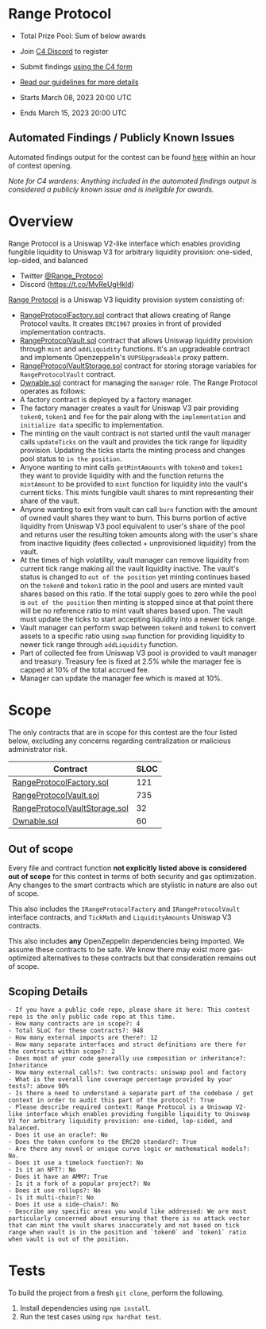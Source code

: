 # Range Protocol
- Total Prize Pool: Sum of below awards

- Join [C4 Discord](https://discord.gg/code4rena) to register
- Submit findings [using the C4 form]()
- [Read our guidelines for more details](https://docs.code4rena.com/roles/wardens)
- Starts  March 08, 2023 20:00 UTC
- Ends March 15, 2023 20:00 UTC

## Automated Findings / Publicly Known Issues

Automated findings output for the contest can be found [here](https://gist.github.com/Picodes/01427c59b07c651699136589541159a7) within an hour of contest opening.

*Note for C4 wardens: Anything included in the automated findings output is considered a publicly known issue and is ineligible for awards.*

# Overview

Range Protocol is a Uniswap V2-like interface which enables providing fungible liquidity to Uniswap V3 for arbitrary liquidity provision: one-sided, lop-sided, and balanced

- Twitter [@Range_Protocol](https://t.co/MvReUgHkld)
- Discord (https://t.co/MvReUgHkld)

[Range Protocol](https://www.rangeprotocol.com/) is a Uniswap V3 liquidity provision system consisting of:
- [RangeProtocolFactory.sol](https://github.com/Range-Protocol/contracts/blob/master/contracts/RangeProtocolFactory.sol) contract that allows creating of Range Protocol vaults. It creates `ERC1967` proxies in front of provided implementation contracts.
- [RangeProtocolVault.sol](https://github.com/Range-Protocol/contracts/blob/master/contracts/RangeProtocolVault.sol) contract that allows Uniswap liquidity provision through `mint` and `addLiquidity` functions. It's an upgradeable contract and implements Openzeppelin's `UUPSUpgradeable` proxy pattern.
- [RangeProtocolVaultStorage.sol](https://github.com/Range-Protocol/contracts/blob/master/contracts/RangeProtocolVaultStorage.sol) contract for storing storage variables for `RangeProtocolVault` contract.
- [Ownable.sol](https://github.com/Range-Protocol/range-protocol-vault/blob/main/contracts/abstract/Ownable.sol) contract for managing the `manager` role.
The Range Protocol operates as follows:
- A factory contract is deployed by a factory manager.
- The factory manager creates a vault for Uniswap V3 pair providing `token0`, `token1` and `fee` for the pair along with the `implementation` and `initialize data` specific to implementation.
- The minting on the vault contract is not started until the vault manager calls `updateTicks` on the vault and provides the tick range for liquidity provision. Updating the ticks starts the minting process and changes pool status to `in the position`.
- Anyone wanting to mint calls `getMintAmounts` with `token0` and `token1` they want to provide liquidity with and the function returns the `mintAmount` to be provided to `mint` function for liquidity into the vault's current ticks. This mints fungible vault shares to mint representing their share of the vault.
- Anyone wanting to exit from vault can call `burn` function with the amount of owned vault shares they want to burn. This burns portion of active liquidity from Uniswap V3 pool equivalent to user's share of the pool and returns user the resulting token amounts along with the user's share from inactive liquidity (fees collected + unprovisioned liquidity) from the vault.
- At the times of high volatility, vault manager can remove liquidity from current tick range making all the vault liquidity inactive. The vault's status is changed to `out of the position` yet minting continues based on the `token0` and `token1` ratio in the pool and users are minted vault shares based on this ratio. If the total supply goes to zero while the pool is `out of the position` then minting is stopped since at that point there will be no reference ratio to mint vault shares based upon. The vault must update the ticks to start accepting liquidity into a newer tick range.
- Vault manager can perform swap between `token0` and `token1` to convert assets to a specific ratio using `swap` function for providing liquidity to newer tick range through `addLiquidity` function. 
- Part of collected fee from Uniswap V3 pool is provided to vault manager and treasury. Treasury fee is fixed at 2.5% while the manager fee is capped at 10% of the total accrued fee.
- Manager can update the manager fee which is maxed at 10%.

# Scope

The only contracts that are in scope for this contest are the four listed below, excluding any concerns regarding centralization or malicious administrator risk.

| Contract                                                                                                                        | SLOC | 
|---------------------------------------------------------------------------------------------------------------------------------|--| 
| [RangeProtocolFactory.sol](https://github.com/Range-Protocol/range-protocol-vault/blob/main/contracts/RangeProtocolFactory.sol) | 121 | 
| [RangeProtocolVault.sol](https://github.com/Range-Protocol/range-protocol-vault/blob/main/contracts/RangeProtocolVault.sol)     | 735 |
| [RangeProtocolVaultStorage.sol](https://github.com/Range-Protocol/range-protocol-vault/blob/main/contracts/RangeProtocolVaultStorage.sol) | 32 | 
| [Ownable.sol](https://github.com/Range-Protocol/range-protocol-vault/blob/main/contracts/abstract/Ownable.sol)                  | 60 |

## Out of scope

Every file and contract function **not explicitly listed above is considered out of scope** for this contest in terms of both security and gas optimization. Any changes to the smart contracts which are stylistic in nature are also out of scope.

This also includes the `IRangeProtocolFactory` and `IRangeProtocolVault` interface contracts, and `TickMath` and `LiquidityAmounts` Uniswap V3 contracts.

This also includes **any** OpenZeppelin dependencies being imported. We assume these contracts to be safe. We know there may exist more gas-optimized alternatives to these contracts but that consideration remains out of scope.

## Scoping Details
```
- If you have a public code repo, please share it here: This contest repo is the only public code repo at this time.
- How many contracts are in scope?: 4
- Total SLoC for these contracts?: 948
- How many external imports are there?: 12
- How many separate interfaces and struct definitions are there for the contracts within scope?: 2
- Does most of your code generally use composition or inheritance?: Inheritance
- How many external calls?: two contracts: uniswap pool and factory
- What is the overall line coverage percentage provided by your tests?: above 90%
- Is there a need to understand a separate part of the codebase / get context in order to audit this part of the protocol?: True
- Please describe required context: Range Protocol is a Uniswap V2-like interface which enables providing fungible liquidity to Uniswap V3 for arbitrary liquidity provision: one-sided, lop-sided, and balanced.
- Does it use an oracle?: No
- Does the token conform to the ERC20 standard?: True
- Are there any novel or unique curve logic or mathematical models?: No.
- Does it use a timelock function?: No
- Is it an NFT?: No
- Does it have an AMM?: True
- Is it a fork of a popular project?: No  
- Does it use rollups?: No
- Is it multi-chain?: No
- Does it use a side-chain?: No
- Describe any specific areas you would like addressed: We are most particularly concerned about ensuring that there is no attack vector that can mint the vault shares inaccurately and not based on tick range when vault is in the position and `token0` and `token1` ratio when vault is out of the position.
```

# Tests

To build the project from a fresh `git clone`, perform the following.
1. Install dependencies using `npm install`.
2. Run the test cases using `npx hardhat test`.